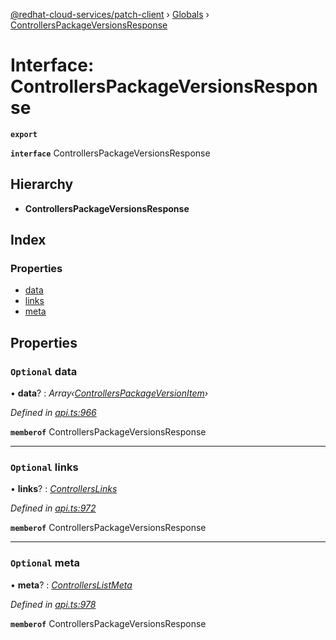 [@redhat-cloud-services/patch-client](../README.md) › [Globals](../globals.md) › [ControllersPackageVersionsResponse](controllerspackageversionsresponse.md)

# Interface: ControllersPackageVersionsResponse

**`export`** 

**`interface`** ControllersPackageVersionsResponse

## Hierarchy

* **ControllersPackageVersionsResponse**

## Index

### Properties

* [data](controllerspackageversionsresponse.md#optional-data)
* [links](controllerspackageversionsresponse.md#optional-links)
* [meta](controllerspackageversionsresponse.md#optional-meta)

## Properties

### `Optional` data

• **data**? : *Array‹[ControllersPackageVersionItem](controllerspackageversionitem.md)›*

*Defined in [api.ts:966](https://github.com/RedHatInsights/javascript-clients/blob/77019e3d/packages/patch/api.ts#L966)*

**`memberof`** ControllersPackageVersionsResponse

___

### `Optional` links

• **links**? : *[ControllersLinks](controllerslinks.md)*

*Defined in [api.ts:972](https://github.com/RedHatInsights/javascript-clients/blob/77019e3d/packages/patch/api.ts#L972)*

**`memberof`** ControllersPackageVersionsResponse

___

### `Optional` meta

• **meta**? : *[ControllersListMeta](controllerslistmeta.md)*

*Defined in [api.ts:978](https://github.com/RedHatInsights/javascript-clients/blob/77019e3d/packages/patch/api.ts#L978)*

**`memberof`** ControllersPackageVersionsResponse
